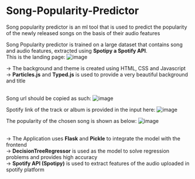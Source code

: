 # Song-Popularity-Predictor
Song popularity predictor is an ml tool that is used to predict the popularity of the newly released songs on the basis of their audio features


Song Popularity predictor is trained on a large dataset that contains song and audio features, extracted using **Spotipy a Spotify API**.<br/>
This is the landing page:
![image](https://user-images.githubusercontent.com/90406492/236518205-49aae9f5-b349-4c92-a69e-35ead0f543c8.png)

-> The background and theme is created using HTML, CSS and Javascript<br/>
-> **Particles.js** and **Typed.js** is used to provide a very beautiful background and title<br/>
<br/>

Song url should be copied as such:
![image](https://user-images.githubusercontent.com/90406492/236519157-bf94abc2-f9ca-4f19-bb7e-647875c46a10.png)

Spotify link of the track or album is provided in the input here:
![image](https://user-images.githubusercontent.com/90406492/236519219-7358e47a-75a1-4d03-8f2f-d9a06283ff5a.png)

The popularity of the chosen song is shown as below:
![image](https://user-images.githubusercontent.com/90406492/236520604-c8b986b5-a487-42eb-9e49-cc9e9d22d028.png)

<br/>
-> The Application uses <strong>Flask</strong> and <strong>Pickle</strong> to integrate the model with the frontend<br/>
-> <strong>DecisionTreeRegressor</strong> is used as the model to solve regression problems and provides high accuracy<br/>
-> <strong>Spotify API (Spotipy)</strong> is used to extract features of the audio uploaded in spotify platform<br/>
